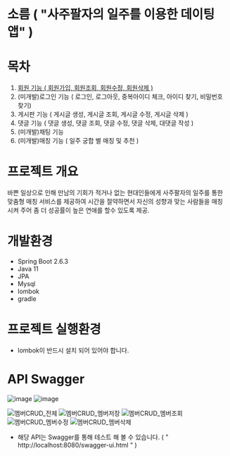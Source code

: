 # 소름 ( "사주팔자의 일주를 이용한 데이팅앱" )

# 목차
   1. [회원 기능 ( 회원가입, 회원조회, 회원수정, 회원삭제 )](https://github.com/jojojojocho/jpadating/edit/main/doc/step1.md)
   2. (미개발)로그인 기능 ( 로그인, 로그아웃, 중복아이디 체크, 아이디 찾기, 비밀번호 찾기)
   3. 게시판 기능 ( 게시글 생성, 게시글 조회, 게시글 수정, 게시글 삭제 )
   4. 댓글 기능 ( 댓글 생성, 댓글 조회, 댓글 수정, 댓글 삭제, 대댓글 작성 )
   5. (미개발)채팅 기능 
   6. (미개발)매칭 기능 ( 일주 궁합 별 매칭 및 추천 )

# 프로젝트 개요
   바쁜 일상으로 인해 만남의 기회가 적거나 없는 현대인들에게 사주팔자의 일주를 통한 맞춤형 매칭 서비스를 제공하여 
  시간을 절약하면서 자신의 성향과 맞는 사람들을 매칭 시켜 주어 좀 더 성공률이 높은 연애를 할수 있도록 제공.
  
# 개발환경
* Spring Boot 2.6.3
* Java 11
* JPA
* Mysql
* lombok
* gradle

# 프로젝트 실행환경
* lombok이 반드시 설치 되어 있어야 합니다.

# API Swagger

![image](https://user-images.githubusercontent.com/43841476/166875019-4ba88383-1840-494b-bc56-e3dd22ec3971.png)
![image](https://user-images.githubusercontent.com/43841476/166875119-c4e9bd27-ae32-40a8-9fe7-fe6e1f24a692.png)

![멤버CRUD_전체](https://user-images.githubusercontent.com/43841476/159403065-f5679637-cae8-45e2-a99b-e61b21f77c12.PNG)
![멤버CRUD_멤버저장](https://user-images.githubusercontent.com/43841476/159403117-29175323-6053-461c-926e-006816b0f5db.PNG)
![멤버CRUD_멤버조회](https://user-images.githubusercontent.com/43841476/159403125-1b52fa03-b477-4d0c-bdd3-19eda185b9eb.PNG)
![멤버CRUD_멤버수정](https://user-images.githubusercontent.com/43841476/159403127-653b3cf4-e128-4769-a832-567faf9a0daa.PNG)
![멤버CRUD_멤버삭제](https://user-images.githubusercontent.com/43841476/159403133-db8de3b3-14c9-4ba7-b5ab-f478d0a4dde4.PNG)

* 해당 API는 Swagger를 통해 테스트 해 볼 수 있습니다. ( " http://localhost:8080/swagger-ui.html " )

